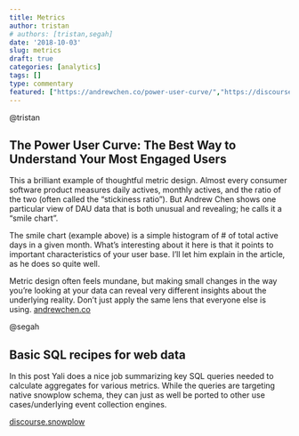 ```yaml
---
title: Metrics
author: tristan
# authors: [tristan,segah]
date: '2018-10-03'
slug: metrics
draft: true
categories: [analytics]
tags: []
type: commentary
featured: ["https://andrewchen.co/power-user-curve/","https://discourse.snowplowanalytics.com/t/basic-sql-recipes-for-web-data/25"]
---
```

@tristan
## The Power User Curve: The Best Way to Understand Your Most Engaged Users
This a brilliant example of thoughtful metric design. Almost every consumer software product measures daily actives, monthly actives, and the ratio of the two (often called the “stickiness ratio”). But Andrew Chen shows one particular view of DAU data that is both unusual and revealing; he calls it a “smile chart”.

The smile chart (example above) is a simple histogram of # of total active days in a given month. What’s interesting about it here is that it points to important characteristics of your user base. I’ll let him explain in the article, as he does so quite well.

Metric design often feels mundane, but making small changes in the way you’re looking at your data can reveal very different insights about the underlying reality. Don’t just apply the same lens that everyone else is using.
[andrewchen.co](https://andrewchen.co/power-user-curve/)

@segah
## Basic SQL recipes for web data
In this post Yali does a nice job summarizing key SQL queries needed to calculate aggregates for various metrics. While the queries are targeting native snowplow schema, they can just as well be ported to other use cases/underlying event collection engines.

[discourse.snowplow](https://discourse.snowplowanalytics.com/t/basic-sql-recipes-for-web-data/25)
